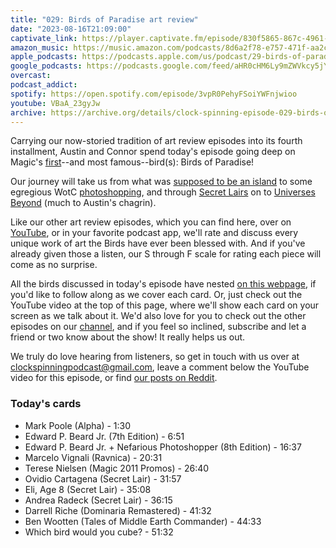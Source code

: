 ```yaml
---
title: "029: Birds of Paradise art review"
date: "2023-08-16T21:09:00"
captivate_link: https://player.captivate.fm/episode/830f5865-867c-4961-b7fd-399fdb99a1f2
amazon_music: https://music.amazon.com/podcasts/8d6a2f78-e757-471f-aa2c-47afe84c72db/episodes/18476580-e888-473b-a634-5eb02effb4c2/clock-spinning%E2%80%94magic-the-gathering-history-29-birds-of-paradise-art-review
apple_podcasts: https://podcasts.apple.com/us/podcast/29-birds-of-paradise-art-review/id1611106302?i=1000624726465
google_podcasts: https://podcasts.google.com/feed/aHR0cHM6Ly9mZWVkcy5jYXB0aXZhdGUuZm0vY2xvY2stc3Bpbm5pbmcv/episode/ODMwZjU4NjUtODY3Yy00OTYxLWI3ZmQtMzk5ZmRiOTlhMWYy?sa=X&ved=0CAUQkfYCahcKEwjojZHK_uKAAxUAAAAAHQAAAAAQAQ
overcast: 
podcast_addict: 
spotify: https://open.spotify.com/episode/3vpR0PehyFSoiYWFnjwioo
youtube: VBaA_23gyJw
archive: https://archive.org/details/clock-spinning-episode-029-birds-of-paradise
---
```


Carrying our now-storied tradition of art review episodes into its fourth installment, Austin and Connor spend today's episode going deep on Magic's [first](https://secretlair.wizards.com/us/en/product/608498/ornithological-studies)--and most famous--bird(s): Birds of Paradise!

Our journey will take us from what was [supposed to be an island](https://scryfall.com/card/lea/186/birds-of-paradise) to some egregious WotC [photoshopping](https://scryfall.com/card/8ed/233/birds-of-paradise), and through [Secret Lairs](https://scryfall.com/card/sld/1148/birds-of-paradise) on to [Universes Beyond](https://scryfall.com/card/ltc/235/birds-of-paradise) (much to Austin's chagrin).

Like our other art review episodes, which you can find here, over on [YouTube](https://www.youtube.com/@clockspinning), or in your favorite podcast app, we'll rate and discuss every unique work of art the Birds have ever been blessed with. And if you've already given those a listen, our S through F scale for rating each piece will come as no surprise.

All the birds discussed in today's episode have nested [on this webpage](https://scryfall.com/search?q=%2B%2B+%28e%3Alea+cn%3D186%29+OR+%28e%3A7ed+cn%3D231%29+OR+%28e%3A8ed+cn%3D233%29+OR+%28e%3Arav+cn%3D153%29+OR+%28e%3Apm11+cn%3D165%29+OR+%28e%3Asld+cn%3D92%29+OR+%28e%3Asld+cn%3D1147%29+OR+%28e%3Asld+cn%3A1148%29+OR+%28e%3Admr+cn%3D439%29+OR+%28e%3Altc+cn%3A235%29+order%3Areleased+dir%3Aasc), if you'd like to follow along as we cover each card. Or, just check out the YouTube video at the top of this page, where we'll show each card on your screen as we talk about it. We'd also love for you to check out the other episodes on our [channel](https://www.youtube.com/@clockspinning), and if you feel so inclined, subscribe and let a friend or two know about the show! It really helps us out.

We truly do love hearing from listeners, so get in touch with us over at clockspinningpodcast@gmail.com, leave a comment below the YouTube video for this episode, or find [our posts on Reddit](https://www.reddit.com/user/ClockSpinning/).

### Today's cards

* Mark Poole (Alpha) - 1:30
* Edward P. Beard Jr. (7th Edition) - 6:51
* Edward P. Beard Jr. + Nefarious Photoshopper (8th Edition) - 16:37
* Marcelo Vignali (Ravnica) - 20:31
* Terese Nielsen (Magic 2011 Promos) - 26:40
* Ovidio Cartagena (Secret Lair) - 31:57
* Eli, Age 8 (Secret Lair) - 35:08
* Andrea Radeck (Secret Lair) - 36:15
* Darrell Riche (Dominaria Remastered) - 41:32
* Ben Wootten (Tales of Middle Earth Commander) - 44:33
* Which bird would you cube? - 51:32